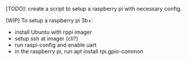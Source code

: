 [TODO]: create a script to setup a raspberry pi with necessary config.

[WIP] To setup a raspberry pi 3b+:
- install Ubuntu with rppi imager
- setup ssh at imager (cli?)
- run raspi-config and enable uart
- in the raspberry pi, run apt install rpi.gpio-common
